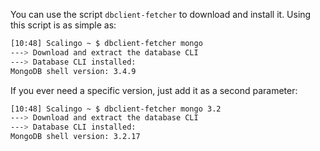 You can use the script `dbclient-fetcher` to download and install it. Using this script is
as simple as:

```bash
[10:48] Scalingo ~ $ dbclient-fetcher mongo
---> Download and extract the database CLI
---> Database CLI installed:
MongoDB shell version: 3.4.9
```

If you ever need a specific version, just add it as a second parameter:

```bash
[10:48] Scalingo ~ $ dbclient-fetcher mongo 3.2
---> Download and extract the database CLI
---> Database CLI installed:
MongoDB shell version: 3.2.17
```
